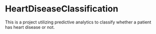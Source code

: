 # HeartDiseaseClassification
This is a project utilizing predictive analytics to classify whether a patient has heart disease or not.
